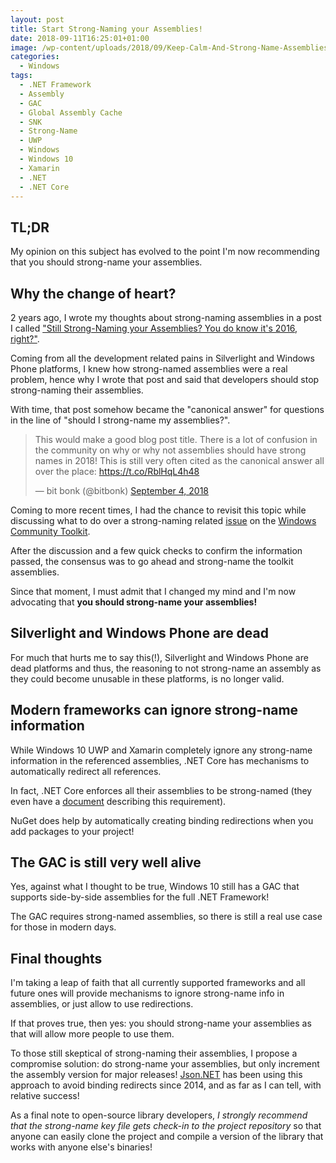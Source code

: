 ```yaml
---
layout: post
title: Start Strong-Naming your Assemblies!
date: 2018-09-11T16:25:01+01:00
image: /wp-content/uploads/2018/09/Keep-Calm-And-Strong-Name-Assemblies.png
categories:
  - Windows
tags:
  - .NET Framework
  - Assembly
  - GAC
  - Global Assembly Cache
  - SNK
  - Strong-Name
  - UWP
  - Windows
  - Windows 10
  - Xamarin
  - .NET
  - .NET Core
---
```

## TL;DR

My opinion on this subject has evolved to the point I'm now recommending that you should strong-name your assemblies.

## Why the change of heart?

2 years ago, I wrote my thoughts about strong-naming assemblies in a post I called ["Still Strong-Naming your Assemblies? You do know it's 2016, right?"](https://www.pedrolamas.com/2016/03/01/still-strong-naming-your-assemblies-you-do-know-its-2016-right/).

Coming from all the development related pains in Silverlight and Windows Phone platforms, I knew how strong-named assemblies were a real problem, hence why I wrote that post and said that developers should stop strong-naming their assemblies.

With time, that post somehow became the "canonical answer" for questions in the line of "should I strong-name my assemblies?".

<blockquote class="twitter-tweet" data-lang="en"><p lang="en" dir="ltr">This would make a good blog post title. There is a lot of confusion in the community on why or why not assemblies should have strong names in 2018! This is still very often cited as the canonical answer all over the place: <a href="https://t.co/RblHqL4h48">https://t.co/RblHqL4h48</a></p>&mdash; bit bonk (@bitbonk) <a href="https://twitter.com/bitbonk/status/1037077132810366976?ref_src=twsrc%5Etfw">September 4, 2018</a></blockquote>
<script async src="https://platform.twitter.com/widgets.js" charset="utf-8"></script>

Coming to more recent times, I had the chance to revisit this topic while discussing what to do over a strong-naming related [issue](https://github.com/Microsoft/WindowsCommunityToolkit/issues/2198) on the [Windows Community Toolkit](https://github.com/Microsoft/WindowsCommunityToolkit).

After the discussion and a few quick checks to confirm the information passed, the consensus was to go ahead and strong-name the toolkit assemblies.

Since that moment, I must admit that I changed my mind and I'm now advocating that **you should strong-name your assemblies!**

## Silverlight and Windows Phone are dead

For much that hurts me to say this(!), Silverlight and Windows Phone are dead platforms and thus, the reasoning to not strong-name an assembly as they could become unusable in these platforms, is no longer valid.

## Modern frameworks can ignore strong-name information

While Windows 10 UWP and Xamarin completely ignore any strong-name information in the referenced assemblies, .NET Core has mechanisms to automatically redirect all references.

In fact, .NET Core enforces all their assemblies to be strong-named (they even have a [document](https://github.com/dotnet/corefx/blob/master/Documentation/project-docs/strong-name-signing.md) describing this requirement).

NuGet does help by automatically creating binding redirections when you add packages to your project!

## The GAC is still very well alive

Yes, against what I thought to be true, Windows 10 still has a GAC that supports side-by-side assemblies for the full .NET Framework!

The GAC requires strong-named assemblies, so there is still a real use case for those in modern days.

## Final thoughts

I'm taking a leap of faith that all currently supported frameworks and all future ones will provide mechanisms to ignore strong-name info in assemblies, or just allow to use redirections.

If that proves true, then yes: you should strong-name your assemblies as that will allow more people to use them.

To those still skeptical of strong-naming their assemblies, I propose a compromise solution: do strong-name your assemblies, but only increment the assembly version for major releases! [Json.NET](https://www.newtonsoft.com/json) has been using this approach to avoid binding redirects since 2014, and as far as I can tell, with relative success!

As a final note to open-source library developers, *I strongly recommend that the strong-name key file gets check-in to the project repository* so that anyone can easily clone the project and compile a version of the library that works with anyone else's binaries!